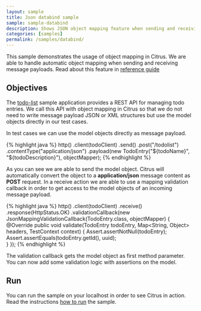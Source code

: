 ```yaml
---
layout: sample
title: Json databind sample
sample: sample-databind
description: Shows JSON object mapping feature when sending and receiving messages
categories: [samples]
permalink: /samples/databind/
---
```


This sample demonstrates the usage of object mapping in Citrus. We are able to handle automatic object mapping
when sending and receiving message payloads. Read about this feature in [reference guide](http://www.citrusframework.org/reference/html/validation-callback.html)

Objectives
---------

The [todo-list](/samples/todo-app/) sample application provides a REST API for managing todo entries.
We call this API with object mapping in Citrus so that we do not need to write message payload JSON or XML
structures but use the model objects directly in our test cases.

In test cases we can use the model objects directly as message payload.

{% highlight java %}
http()
    .client(todoClient)
    .send()
    .post("/todolist")
    .contentType("application/json")
    .payload(new TodoEntry("${todoName}", "${todoDescription}"), objectMapper);
{% endhighlight %}
        
As you can see we are able to send the model object. Citrus will automatically convert the object to a **application/json** message content 
as **POST** request. In a receive action we are able to use a mapping validation callback in order to get access to the model objects of an incoming message payload.

{% highlight java %}
http()
    .client(todoClient)
    .receive()
    .response(HttpStatus.OK)
    .validationCallback(new JsonMappingValidationCallback<TodoEntry>(TodoEntry.class, objectMapper) {
        @Override
        public void validate(TodoEntry todoEntry, Map<String, Object> headers, TestContext context) {
            Assert.assertNotNull(todoEntry);
            Assert.assertEquals(todoEntry.getId(), uuid);    
        }
    });
{% endhighlight %}
        
The validation callback gets the model object as first method parameter. You can now add some validation logic with assertions on the model.    
                
Run
---------

You can run the sample on your localhost in order to see Citrus in action. Read the instructions [how to run](/samples/run/) the sample.
